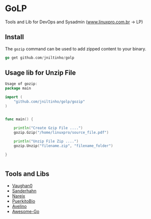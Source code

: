 # GoLP

Tools and Lib for DevOps and Sysadmin (www.linuxpro.com.br -> LP)

## Install

The `gozip` command can be used to add zipped content to your binary.

```go
go get github.com/jniltinho/golp
```

## Usage lib for Unzip File

```go
Usage of gozip:
package main

import (
    "github.com/jniltinho/golp/gozip"
)


func main() {

	println("Create Gzip File ....")
	gozip.Gzip("/home/linuxpro/source_file.pdf")
	
	println("Unzip File Zip ....")
	gozip.Unzip("filename.zip", "filename_folder")

}



```

## Tools and Libs

- [Vaughan0](https://github.com/vaughan0/go-ini)
- [Sanderhahn](https://github.com/sanderhahn/gozip)
- [Nareix](https://github.com/nareix/curl)
- [PuerkitoBio](https://github.com/PuerkitoBio/goquery)
- [Avelino](https://github.com/avelino/awesome-go)
- [Awesome-Go](http://awesome-go.com/)






